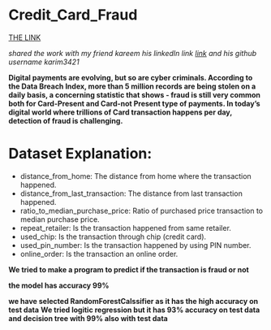 ﻿# Credit_Card_Fraud
[THE LINK](https://creditcardfraud-gl25vlcpwk2qgshh6bndwd.streamlit.app/)

*shared the work with my friend kareem his linkedIn link [link](https://www.linkedin.com/in/karim-ashraf-%F0%9F%87%B5%F0%9F%87%B8-80a867229?utm_source=share&utm_campaign=share_via&utm_content=profile&utm_medium=android_app) and his github username karim3421*  


**Digital payments are evolving, but so are cyber criminals. According to the Data Breach Index, more than 5 million records are being stolen on a daily basis, a concerning statistic that shows - fraud is still very common both for Card-Present and Card-not Present type of payments. In today’s digital world where trillions of Card transaction happens per day, detection of fraud is challenging.**

# Dataset Explanation:
* distance_from_home: The distance from home where the transaction happened.
* distance_from_last_transaction: The distance from last transaction happened.
* ratio_to_median_purchase_price: Ratio of purchased price transaction to median purchase price.
* repeat_retailer: Is the transaction happened from same retailer.
* used_chip: Is the transaction through chip (credit card).
* used_pin_number: Is the transaction happened by using PIN number.
* online_order: Is the transaction an online order.

**We tried to make a program to predict if the transaction is fraud or not**

**the model has accuracy 99%**

**we have selected RandomForestCalssifier as it has the high accuracy on test data**
**We tried logitic regression but it has 93% accuracy on test data and decision tree with 99% also with test data**



